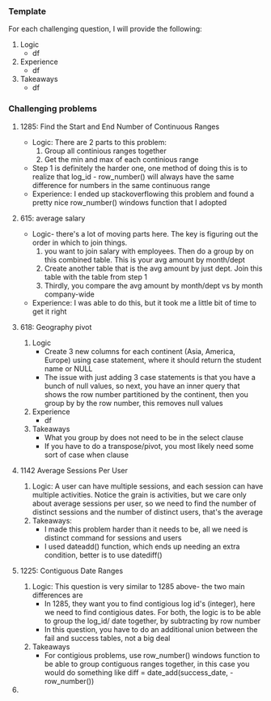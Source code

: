 
### Template
For each challenging question, I will provide the following:

1. Logic
	- df
2. Experience
	- df
3. Takeaways
	- df

### Challenging problems
1. 1285: Find the Start and End Number of Continuous Ranges
	- Logic: There are 2 parts to this problem:
		1. Group all continious ranges together
		2. Get the min and max of each continious range
	- Step 1 is definitely the harder one, one method of doing this is to realize that log_id - row_number() will always have the same difference for numbers in the same continuous range 
	- Experience: I ended up stackoverflowing this problem and found a pretty nice row_number() windows function that I adopted

2. 615: average salary
	- Logic- there's a lot of moving parts here. The key is figuring out the order in which to join things.
		1. you want to join salary with employees. Then do a group by on this combined table. This is your avg amount by month/dept
		2. Create another table that is the avg amount by just dept. Join this table with the table from step 1
		3. Thirdly, you compare the avg amount by month/dept vs by month company-wide
	- Experience: I was able to do this, but it took me a little bit of time to get it right

3. 618: Geography pivot
	1. Logic
		- Create 3 new columns for each continent (Asia, America, Europe) using case statement, where it should return the student name or NULL
		- The issue with just adding 3 case statements is that you have a bunch of null values, so next, you have an inner query that shows the row number partitioned by the continent, then you group by by the row number, this removes null values
	2. Experience
		- df
	3. Takeaways
		- What you group by does not need to be in the select clause
		- If you have to do a transpose/pivot, you most likely need some sort of case when clause 

4. 1142 Average Sessions Per User
	1. Logic: A user can have multiple sessions, and each session can have multiple activities. Notice the grain is activities, but we care only about average sessions per user, so we need to find the number of distinct sessions and the number of distinct users, that's the average
	2. Takeaways: 
		- I made this problem harder than it needs to be, all we need is distinct command for sessions and users
		- I used dateadd() function, which ends up needing an extra condition, better is to use datediff()

5. 1225: Contiguous Date Ranges
	1. Logic: This question is very similar to 1285 above- the two main differences are
		- In 1285, they want you to find contigious log id's (integer), here we need to find contigious dates. For both, the logic is to be able to group the log_id/ date together, by subtracting by row number 
		- In this question, you have to do an additional union between the fail and success tables, not a big deal 
	2. Takeaways
		- For contigious problems, use row_number() windows function to be able to group contiguous ranges together, in this case you would do something like diff = date_add(success_date, - row_number())

6. 

